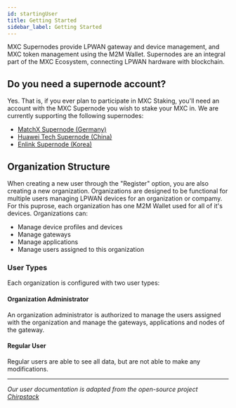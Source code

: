 ```yaml
---
id: startingUser
title: Getting Started
sidebar_label: Getting Started
---
```


MXC Supernodes provide LPWAN gateway and device management, and MXC token management using the M2M Wallet. Supernodes are an integral part of the MXC Ecosystem, connecting LPWAN hardware with blockchain. 

## Do you need a supernode account? 
Yes. That is, if you ever plan to participate in MXC Staking, you'll need an account with the MXC Supernode you wish to stake your MXC in. We are currently supporting the following supernodes:

* [MatchX Supernode (Germany)](https://supernode.matchx.io)
* [Huawei Tech Supernode (China)](https://www.hunanhuaweikeji.com)
* [Enlink Supernode (Korea)](https://lora.rosanetworks.com)

## Organization Structure
When creating a new user through the "Register" option, you are also creating a new organization. Organizations are designed to be functional for multiple users managing LPWAN devices for an organization or compamy. For this puprose, each organization has one M2M Wallet used for all of it's devices. Organizations can:
* Manage device profiles and devices
* Manage gateways
* Manage applications
* Manage users assigned to this organization

### User Types
Each organization is configured with two user types:

#### Organization Administrator 
An organization administrator is authorized to manage the users assigned with the organization and manage the gateways, applications and nodes of the gateway.

#### Regular User
Regular users are able to see all data, but are not able to make any modifications.

---

*Our user documentation is adapted from the open-source project [Chirpstack](https://www.chirpstack.io/application-server/use/)*
